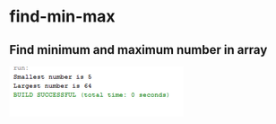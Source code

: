 # find-min-max
Find minimum and maximum number in array
-----------
![](https://github.com/lvcc-dsa/Students/blob/master/BSIS/Sedurante-Norlieta/find-min-max/findminmax.png)
